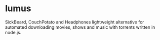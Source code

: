lumus
=====

SickBeard, CouchPotato and Headphones lightweight alternative for automated downloading movies, shows and music with torrents written in node.js.
